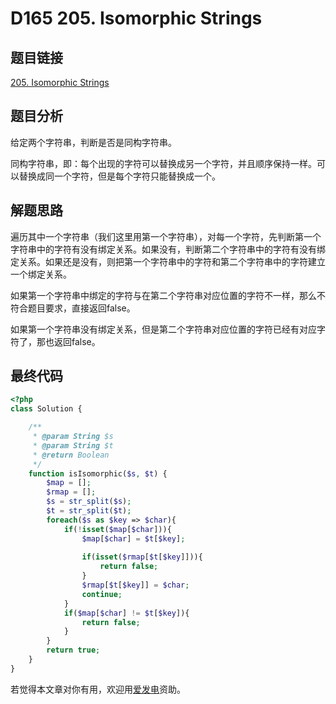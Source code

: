 # D165 205. Isomorphic Strings

## 题目链接

[205. Isomorphic Strings](https://leetcode.com/problems/isomorphic-strings/)

## 题目分析

给定两个字符串，判断是否是同构字符串。

同构字符串，即：每个出现的字符可以替换成另一个字符，并且顺序保持一样。可以替换成同一个字符，但是每个字符只能替换成一个。

## 解题思路

遍历其中一个字符串（我们这里用第一个字符串），对每一个字符，先判断第一个字符串中的字符有没有绑定关系。如果没有，判断第二个字符串中的字符有没有绑定关系。如果还是没有，则把第一个字符串中的字符和第二个字符串中的字符建立一个绑定关系。

如果第一个字符串中绑定的字符与在第二个字符串对应位置的字符不一样，那么不符合题目要求，直接返回false。

如果第一个字符串没有绑定关系，但是第二个字符串对应位置的字符已经有对应字符了，那也返回false。

## 最终代码

```php
<?php
class Solution {

    /**
     * @param String $s
     * @param String $t
     * @return Boolean
     */
    function isIsomorphic($s, $t) {
        $map = [];
        $rmap = [];
        $s = str_split($s);
        $t = str_split($t);
        foreach($s as $key => $char){
            if(!isset($map[$char])){
                $map[$char] = $t[$key];
                
                if(isset($rmap[$t[$key]])){
                    return false;
                }
                $rmap[$t[$key]] = $char;
                continue;
            }
            if($map[$char] != $t[$key]){
                return false;
            }
        }
        return true;
    }
}
```

若觉得本文章对你有用，欢迎用[爱发电](https://afdian.net/@skys215)资助。

